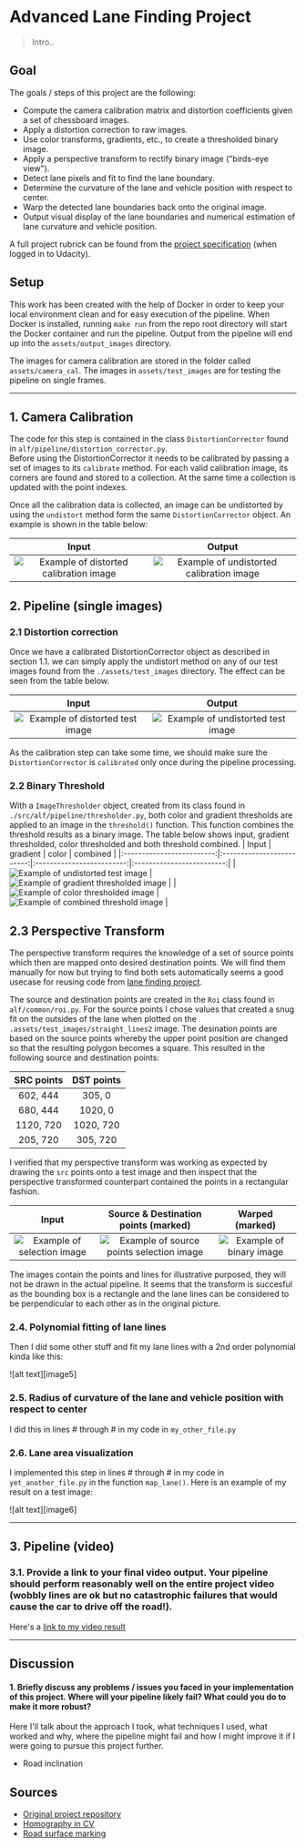# Advanced Lane Finding Project

> Intro..

## Goal

The goals / steps of this project are the following:

* Compute the camera calibration matrix and distortion coefficients given a set of chessboard images.
* Apply a distortion correction to raw images.
* Use color transforms, gradients, etc., to create a thresholded binary image.
* Apply a perspective transform to rectify binary image ("birds-eye view").
* Detect lane pixels and fit to find the lane boundary.
* Determine the curvature of the lane and vehicle position with respect to center.
* Warp the detected lane boundaries back onto the original image.
* Output visual display of the lane boundaries and numerical estimation of lane curvature and vehicle position. 

A full project rubrick can be found from the [project specification](https://review.udacity.com/#!/rubrics/1966/view) (when logged in to Udacity).

## Setup

This work has been created with the help of Docker in order to keep your local environment clean and for easy execution of the pipeline. When Docker is installed, running `make run` from the repo root directory will start the Docker container and run the pipeline. Output from the pipeline will end up into the `assets/output_images` directory.

The images for camera calibration are stored in the folder called `assets/camera_cal`.
The images in `assets/test_images` are for testing the pipeline on single frames.

---

## 1. Camera Calibration

The code for this step is contained in the class `DistortionCorrector` found in `alf/pipeline/distortion_corrector.py`.  
Before using the DistortionCorrector it needs to be calibrated by passing a set of images to its `calibrate` method. For each valid calibration image, its corners are found and stored to a collection. At the same time a collection is updated with the point indexes.

Once all the calibration data is collected, an image can be undistorted by using the `undistort` method form the same `DistortionCorrector` object. An example is shown in the table below:

| Input            |  Output |
|:-------------------------:|:-------------------------:|
|![Example of distorted calibration image](./assets/camera_cal/calibration2.jpg) | ![Example of undistorted calibration image](./assets/output_images/undistorted_checkerboard.jpg) |

## 2. Pipeline (single images)

### 2.1 Distortion correction

Once we have a calibrated DistortionCorrector object as described in section 1.1. we can simply apply the undistort method on any of our test images found from the `./assets/test_images` directory. The effect can be seen from the table below.

|Input                      | Output                   |
|:-------------------------:|:-------------------------:|
| ![Example of distorted test image](./assets/output_images/original_frame.jpg) | ![Example of undistorted test image](./assets/output_images/undistorted_frame.jpg) |

As the calibration step can take some time, we should make sure the `DistortionCorrector` is `calibrated` only once during the pipeline processing. 

### 2.2 Binary Threshold

With a `ImageThresholder` object, created from its class found in `./src/alf/pipeline/thresholder.py`, both color and gradient thresholds are applied to an image in the `threshold()` function. This function combines the threshold results as a binary image. The table below shows input, gradient thresholded, color thresholded and both threshold combined.
| Input                     | gradient                  | color | combined |
|:-------------------------:|:-------------------------:|:-------------------------:|:-------------------------:|
| ![Example of undistorted test image](./assets/output_images/undistorted_frame.jpg) | ![Example of gradient thresholded image](./assets/output_images/gradient_thresholded_frame.jpg) |
| ![Example of color thresholded image](./assets/output_images/color_thresholded_frame.jpg) | ![Example of combined threshold image](./assets/output_images/thresholded_frame.jpg) |

## 2.3 Perspective Transform

The perspective transform requires the knowledge of a set of source points which then are mapped onto desired destination points. We will find them manually for now but trying to find both sets automatically seems a good usecase for reusing code from [lane finding project]().

The source and destination points are created in the `Roi` class found in `alf/common/roi.py`. 
For the source points I chose values that created a snug fit on the outsides of the lane when plotted on the `.assets/test_images/straight_lines2` image. The desination points are based on the source points whereby the upper point position are changed so that the resulting polygon becomes a square. This resulted in the following source and destination points:

| SRC points    | DST points    | 
|:-------------:|:-------------:|
| 602, 444      | 305, 0        |
| 680, 444      | 1020, 0       |
| 1120, 720     | 1020, 720     |
| 205, 720      | 305, 720      |

I verified that my perspective transform was working as expected by drawing the `src` points onto a test image and then inspect that the perspective transformed counterpart contained the points in a rectangular fashion.

| Input                      |  Source & Destination points (marked)         | Warped (marked) |
|:-------------------------:|:-------------------------:|:-------------------------:|
| ![Example of selection image](./assets/test_images/straight_lines2.jpg) | ![Example of source points selection image](./assets/output_images/src_points_frame.jpg) | ![Example of binary image](./assets/output_images/dst_points_frame.jpg) |

The images contain the points and lines for illustrative purposed, they will not be drawn in the actual pipeline. It seems that the transform is succesful as the bounding box is a rectangle and the lane lines can be considered to be perpendicular to each other as in the original picture.

### 2.4. Polynomial fitting of lane lines

Then I did some other stuff and fit my lane lines with a 2nd order polynomial kinda like this:

![alt text][image5]

### 2.5. Radius of curvature of the lane and vehicle position with respect to center

I did this in lines # through # in my code in `my_other_file.py`

### 2.6. Lane area visualization

I implemented this step in lines # through # in my code in `yet_another_file.py` in the function `map_lane()`.  Here is an example of my result on a test image:

![alt text][image6]

---

## 3. Pipeline (video)

### 3.1. Provide a link to your final video output.  Your pipeline should perform reasonably well on the entire project video (wobbly lines are ok but no catastrophic failures that would cause the car to drive off the road!).

Here's a [link to my video result](./assets/output_images/project_video_result.avi)

---

## Discussion

#### 1. Briefly discuss any problems / issues you faced in your implementation of this project.  Where will your pipeline likely fail?  What could you do to make it more robust?

Here I'll talk about the approach I took, what techniques I used, what worked and why, where the pipeline might fail and how I might improve it if I were going to pursue this project further.  

- Road inclination


## Sources

* [Original project repository](https://github.com/udacity/CarND-Advanced-Lane-Lines)
* [Homography in CV](https://en.wikipedia.org/wiki/Homography_(computer_vision))
* [Road surface marking](https://en.wikipedia.org/wiki/Road_surface_marking)